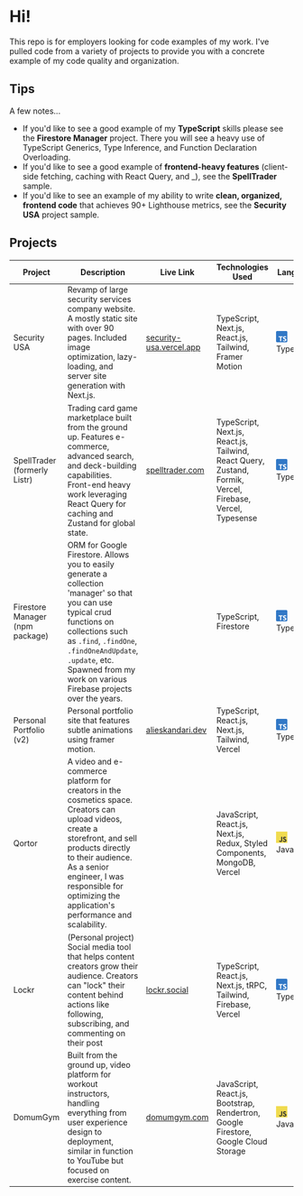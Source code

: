 # Hi!

This repo is for employers looking for code examples of my work. I've pulled code from a variety of projects to provide you with a concrete example of my code quality and organization.

## Tips
A few notes...
* If you'd like to see a good example of my **TypeScript** skills please see the **Firestore Manager** project. There you will see a heavy use of TypeScript Generics, Type Inference, and Function Declaration Overloading.
* If you'd like to see a good example of **frontend-heavy features** (client-side fetching, caching with React Query, and _), see the **SpellTrader** sample.
* If you'd like to see an example of my ability to write **clean, organized, frontend code** that achieves 90+ Lighthouse metrics, see the **Security USA** project sample.

## Projects

| Project               | Description                                                                     | Live Link | Technologies Used                                              | Language   | Code     | Year |
|-----------------------|---------------------------------------------------------------------------------|------|----------------------------------------------------------------|------------|----------|-------|
| Security USA          | Revamp of large security services company website. A mostly static site with over 90 pages. Included image optimization, lazy-loading, and server site generation with Next.js. | [security-usa.vercel.app](https://security-usa.vercel.app) | TypeScript, Next.js, React.js, Tailwind, Framer Motion        | <img src="assets/typescript-logo.png" width="20px"/> TypeScript | [Sample (Home Page)](https://github.com/AliEskandari/for-employers/tree/main/security-usa) | 2024 |
| SpellTrader (formerly Listr)   | Trading card game marketplace built from the ground up. Features e-commerce, advanced search, and deck-building capabilities. Front-end heavy work leveraging React Query for caching and Zustand for global state. | [spelltrader.com](https://spelltrader.com) | TypeScript, Next.js, React.js, Tailwind, React Query, Zustand, Formik, Vercel, Firebase, Vercel, Typesense | <img src="assets/typescript-logo.png" width="20px"/>TypeScript | [Sample (Deck Builder Page)](https://github.com/AliEskandari/for-employers/tree/main/spell-trader) | 2023-2024
| Firestore Manager (npm package) | ORM for Google Firestore. Allows you to easily generate a collection 'manager' so that you can use typical crud functions on collections such as `.find`, `.findOne`, `.findOneAndUpdate`, `.update`, etc. Spawned from my work on various Firebase projects over the years.|  | TypeScript, Firestore | <img src="assets/typescript-logo.png" width="20px"/>TypeScript | [Repo](https://github.com/AliEskandari/firestore-manager) | 2024 | 
| Personal Portfolio (v2) | Personal portfolio site that features subtle animations using framer motion. | [alieskandari.dev](https://alieskandari.dev) | TypeScript, React.js, Next.js, Tailwind, Vercel | <img src="assets/typescript-logo.png" width="20px"/>TypeScript | [Repo](https://github.com/AliEskandari/personal-website) | 2024 |
| Qortor | A video and e-commerce platform for creators in the cosmetics space. Creators can upload videos, create a storefront, and sell products directly to their audience. As a senior engineer, I was responsible for optimizing the application's performance and scalability. |  | JavaScript, React.js, Next.js, Redux, Styled Components, MongoDB, Vercel | <img src="assets/javascript-logo.png" width="20px"/>JavaScript |  | 2023 |
| Lockr | (Personal project) Social media tool that helps content creators grow their audience. Creators can "lock" their content behind actions like following, subscribing, and commenting on their post| [lockr.social](https://lockr.social) | TypeScript, React.js, Next.js, tRPC, Tailwind, Firebase, Vercel | <img src="assets/typescript-logo.png" width="20px"/>TypeScript | [Repo](https://github.com/AliEskandari/lockr) | 2022 |
| DomumGym                 | Built from the ground up, video platform for workout instructors, handling everything from user experience design to deployment, similar in function to YouTube but focused on exercise content. | [domumgym.com](https://domumgym.com) | JavaScript, React.js, Bootstrap, Rendertron, Google Firestore, Google Cloud Storage | <img src="assets/javascript-logo.png" width="20px"/>JavaScript | [Sample](https://github.com/AliEskandari/video-platform) | 2022 |

  
